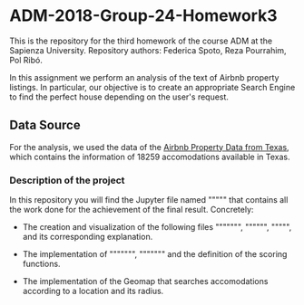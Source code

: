 # ADM-2018-Group-24-Homework3

This is the repository for the third homework of the course ADM at the Sapienza University. Repository authors: Federica Spoto,  Reza Pourrahim, Pol Ribó.

In this assignment we perform an analysis of the text of Airbnb property listings. In particular, our objective is to create an appropriate Search Engine to find the perfect house depending on the user's request.

## Data Source
For the analysis, we used the data of the [Airbnb Property Data from Texas](https://www.kaggle.com/PromptCloudHQ/airbnb-property-data-from-texas), which contains the information of 18259 accomodations available in Texas.

### Description of the project
In this repository you will find the Jupyter file named """"" that contains all the work done for the achievement of the final result. Concretely:

  - The creation and visualization of the following files """"""", """""", """"", and its corresponding explanation. 
  
  - The implementation of """"""", """"""" and the definition of the scoring functions. 
  
  - The implementation of the Geomap that searches accomodations according to a location and its radius.
  


